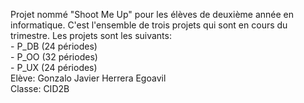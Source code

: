 Projet nommé "Shoot Me Up" pour les élèves de deuxième année en informatique. C'est l'ensemble de trois projets qui sont en cours du trimestre.
Les projets sont les suivants: <br />
    - P_DB (24 périodes)<br />
    - P_OO (32 périodes)<br />
    - P_UX (24 périodes)<br />
Elève: Gonzalo Javier Herrera Egoavil<br />
Classe: CID2B
